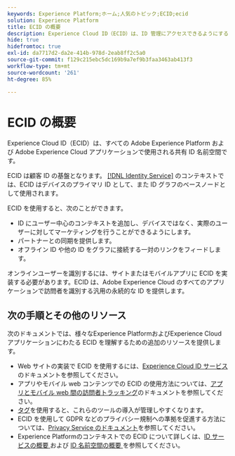 ```yaml
---
keywords: Experience Platform;ホーム;人気のトピック;ECID;ecid
solution: Experience Platform
title: ECID の概要
description: Experience Cloud ID（ECID）は、ID 管理にアクセスできるようにするクライアントサイドモジュールで、次の 3 つの主な機能を提供します。
hide: true
hidefromtoc: true
exl-id: da7717d2-da2e-414b-978d-2eab8ff2c5a0
source-git-commit: f129c215ebc5dc169b9a7ef9b3faa3463ab413f3
workflow-type: tm+mt
source-wordcount: '261'
ht-degree: 85%

---
```


# ECID の概要

Experience Cloud ID（ECID）は、すべての Adobe Experience Platform および Adobe Experience Cloud アプリケーションで使用される共有 ID 名前空間です。

ECID は顧客 ID の基盤となります。 [[!DNL Identity Service]](../home.md) のコンテキストでは、ECID はデバイスのプライマリ ID として、また ID グラフのベースノードとして使用されます。

ECID を使用すると、次のことができます。

* ID にユーザー中心のコンテキストを追加し、デバイスではなく、実際のユーザーに対してマーケティングを行うことができるようにします。
* パートナーとの同期を提供します。
* オフライン ID や他の ID をグラフに接続する一対のリンクをフィードします。

オンラインユーザーを識別するには、サイトまたはモバイルアプリに ECID を実装する必要があります。ECID は、Adobe Experience Cloud のすべてのアプリケーションで訪問者を識別する汎用の永続的な ID を提供します。

## 次の手順とその他のリソース

次のドキュメントでは、様々なExperience PlatformおよびExperience Cloud アプリケーションにわたる ECID を理解するための追加のリソースを提供します。

* Web サイトの実装で ECID を使用するには、[Experience Cloud ID サービス](https://experienceleague.adobe.com/docs/id-service/using/home.html?lang=ja)のドキュメントを参照してください。
* アプリやモバイル web コンテンツでの ECID の使用方法については、[アプリとモバイル web 間の訪問者トラッキング](https://experienceleague.adobe.com/docs/mobile-services/ios/sdk-reference-ios/hybrid-app.html?lang=ja#sdk-reference-ios)のドキュメントを参照してください。
* [タグ](../../tags/home.md)を使用すると、これらのツールの導入が管理しやすくなります。
* ECID を使用して GDPR などのプライバシー規制への準拠を促進する方法については、[Privacy Service のドキュメント](../../privacy-service/identity-data.md)を参照してください。
* Experience Platformのコンテキストでの ECID について詳しくは、[ID サービスの概要 ](../home.md) および [ID 名前空間の概要 ](./namespaces.md) を参照してください。